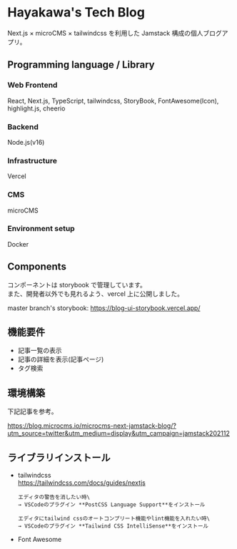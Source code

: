 # Hayakawa's Tech Blog

Next.js × microCMS × tailwindcss を利用した Jamstack 構成の個人ブログアプリ。

## Programming language / Library

### Web Frontend

React, Next.js, TypeScript, tailwindcss, StoryBook, FontAwesome(Icon), highlight.js, cheerio

### Backend

Node.js(v16)

### Infrastructure

Vercel

### CMS

microCMS

### Environment setup

Docker

## Components

コンポーネントは storybook で管理しています。\
また、開発者以外でも見れるよう、vercel 上に公開しました。

master branch's storybook: https://blog-ui-storybook.vercel.app/

## 機能要件

- 記事一覧の表示
- 記事の詳細を表示(記事ページ)
- タグ検索

## 環境構築

下記記事を参考。

<https://blog.microcms.io/microcms-next-jamstack-blog/?utm_source=twitter&utm_medium=display&utm_campaign=jamstack202112>

## ライブラリインストール

- tailwindcss\
  <https://tailwindcss.com/docs/guides/nextjs>

      エディタの警告を消したい時\
      → VSCodeのプラグイン **PostCSS Language Support**をインストール

      エディタにtailwind cssのオートコンプリート機能やlint機能を入れたい時\
      → VSCodeのプラグイン **Tailwind CSS IntelliSense**をインストール

- Font Awesome
